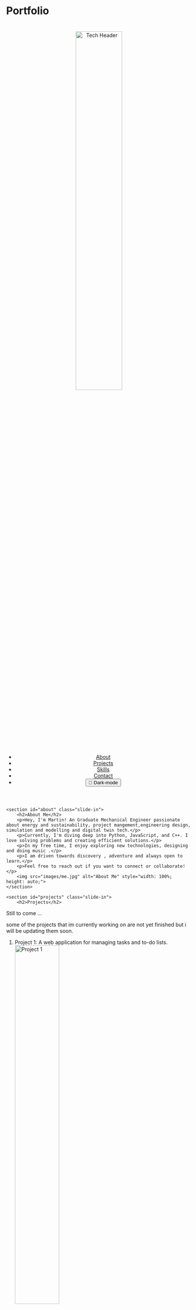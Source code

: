 # Portfolio
<!-- A simple portfolio  not that complex because of time and stuff but this is a simple one -->
<!DOCTYPE html>
<html lang="en">
<head>
    <meta charset="UTF-8">
    <meta name="viewport" content="width=device-width, initial-scale=1.0">
    <title> Martin's Portfolio</title>
    <link rel="stylesheet" href="portfolio.css">
    <script defer src="portfolio.js"></script>
</head>
<body>
    <header>
        <h1 id="typed-text"></h1>
        <img src="images/tech.jpg" alt="Tech Header" style="width: 50%; height: auto;">
        <nav>
            <ul>
                <li><a href="#about">About</a></li>
                <li><a href="#projects">Projects</a></li>
                <li><a href="#skills">Skills</a></li>
                <li><a href="#contact">Contact</a></li>
                <li><button id="dark-mode-toggle">🌙 Dark-mode</button></li>
            </ul>
        </nav>
    </header>
    
    <section id="about" class="slide-in">
        <h2>About Me</h2>
        <p>Hey, I'm Martin! An Graduate Mechanical Engineer passionate about energy and sustainability, project mangement,engineering design, simulation and modelling and digital twin tech.</p>
        <p>Currently, I'm diving deep into Python, JavaScript, and C++. I love solving problems and creating efficient solutions.</p>
        <p>In my free time, I enjoy exploring new technologies, designing and doing music .</p>
        <p>I am driven towards discovery , adventure and always open to learn.</p>
        <p>Feel free to reach out if you want to connect or collaborate!</p>
        <img src="images/me.jpg" alt="About Me" style="width: 100%; height: auto;">
    </section>
    
    <section id="projects" class="slide-in">
        <h2>Projects</h2>
<p> Still to come ...</p>
<p>
    some of the projects that im currently working on are not yet finished but i will be updating them soon. <br>
    <ol>
        <li> Project 1: A web application for managing tasks and to-do lists.</li>
        <img src="images/tech trends.jpg" alt="Project 1" style="width: 50%; height: auto;"></li>
        </ol>
    </p>
    <section id="skills" class="slide-in">
        <h2>Skills</h2>
        <p>Here are some of the skills I've acquired during my studies:</p>
        <p>
            In Project Engineering and management, I have extensive knowledge and expertise in safety, 
health and environment management, project and product development as well as their 
implementation among others. I also have a keen interest in Climate Change mitigation through 
optimization of production and industrial processes as well as in energy consumption; from the 
source to plant. 
        </p>
        <p>
            Some of the languages i know are ; 
            <ol>
                <li> Programming (Python, Html, C++)</li>
                <li> Cybersecurity</li>
                <li> Web Development</li>
                <li> Database Management</li>
            </ol>
        </p>
        
    </section>
    
    <section id="contact" class="slide-in">
        <h2>Contact</h2>
        <p>Email: martinchamwad3@gmail.com</p>
        <p>LinkedIn: </p>
    </section>
    
    <footer>
        <p>&copy; 2025 Martin. All rights reserved.</p>
    </footer>
</body>
</html>
